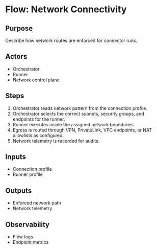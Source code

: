# Flow: Network Connectivity

## Purpose
Describe how network routes are enforced for connector runs.

## Actors
- Orchestrator
- Runner
- Network control plane

## Steps
1. Orchestrator reads network pattern from the connection profile. 
2. Orchestrator selects the correct subnets, security groups, and endpoints for the runner. 
3. Runner executes inside the assigned network boundaries. 
4. Egress is routed through VPN, PrivateLink, VPC endpoints, or NAT allowlists as configured. 
5. Network telemetry is recorded for audits.

## Inputs
- Connection profile
- Runner profile

## Outputs
- Enforced network path
- Network telemetry

## Observability
- Flow logs
- Endpoint metrics
